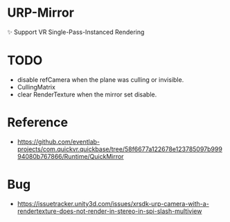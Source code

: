 # URP-Mirror
✨ Support VR Single-Pass-Instanced Rendering
# TODO 
- disable refCamera when the plane was culling or invisible.
- CullingMatrix
- clear RenderTexture when the mirror set disable.
# Reference
- https://github.com/eventlab-projects/com.quickvr.quickbase/tree/58f6677a122678e123785097b99994080b767866/Runtime/QuickMirror
# Bug
- https://issuetracker.unity3d.com/issues/xrsdk-urp-camera-with-a-rendertexture-does-not-render-in-stereo-in-spi-slash-multiview
